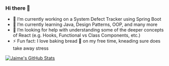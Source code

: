 ### Hi there 👋

- 🔭 I’m currently working on a System Defect Tracker using Spring Boot
- 🌱 I’m currently learning Java, Design Patterns, OOP, and many more
- 🤔 I’m looking for help with understanding some of the deeper concepts of React (e.g. Hooks, Functional vs Class Components, etc.)
- ⚡ Fun fact: I love baking bread 🍞 on my free time, kneading sure does take away stress

<a href="https://github.com/jose-bamboo/jose-bamboo">
  <img align="center" src="https://github-readme-stats.vercel.app/api?username=jose-bamboo&show_icons=true&line_height=27&count_private=true&title_color=ffffff&text_color=c9cacc&icon_color=2bbc8a&bg_color=1d1f21" alt="Jaime's GitHub Stats" />
<!--
**jose-bamboo/jose-bamboo** is a ✨ _special_ ✨ repository because its `README.md` (this file) appears on your GitHub profile.

Here are some ideas to get you started:

- 🔭 I’m currently working on ...
- 🌱 I’m currently learning ...
- 👯 I’m looking to collaborate on ...
- 🤔 I’m looking for help with ...
- 💬 Ask me about ...
- 📫 How to reach me: ...
- 😄 Pronouns: ...
- ⚡ Fun fact: ...
-->
